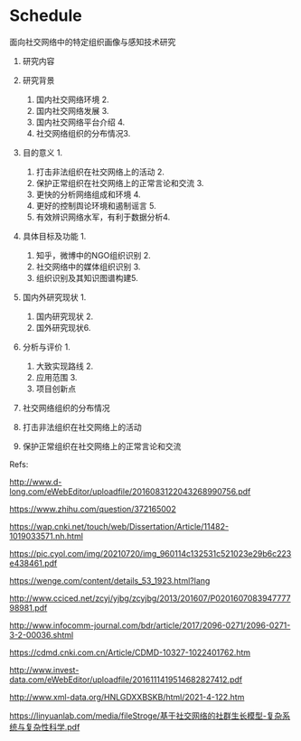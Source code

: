 # Schedule



面向社交网络中的特定组织画像与感知技术研究



1. 研究内容
2. 研究背景   
   1. 国内社交网络环境   2.
   2. 国内社交网络发展   3. 
   3. 国内社交网络平台介绍   4. 
   4. 社交网络组织的分布情况3.
3. 目的意义   1.
   1. 打击非法组织在社交网络上的活动   2. 
   2. 保护正常组织在社交网络上的正常言论和交流   3. 
   3. 更快的分析网络组成和环境   4. 
   4. 更好的控制舆论环境和遏制谣言   5. 
   5. 有效辨识网络水军，有利于数据分析4. 
4. 具体目标及功能   1. 
   1. 知乎，微博中的NGO组织识别   2. 
   2. 社交网络中的媒体组织识别   3. 
   3. 组织识别及其知识图谱构建5. 
5. 国内外研究现状   1. 
   1. 国内研究现状   2. 
   2. 国外研究现状6. 
6. 分析与评价   1. 
   1. 大致实现路线   2. 
   2. 应用范围   3. 
   3. 项目创新点



4. 社交网络组织的分布情况
5. 打击非法组织在社交网络上的活动 
6. 保护正常组织在社交网络上的正常言论和交流





Refs:

http://www.d-long.com/eWebEditor/uploadfile/2016083122043268990756.pdf

https://www.zhihu.com/question/372165002

https://wap.cnki.net/touch/web/Dissertation/Article/11482-1019033571.nh.html

https://pic.cyol.com/img/20210720/img_960114c132531c521023e29b6c223e438461.pdf

https://wenge.com/content/details_53_1923.html?lang

http://www.cciced.net/zcyj/yjbg/zcyjbg/2013/201607/P020160708394777798981.pdf

http://www.infocomm-journal.com/bdr/article/2017/2096-0271/2096-0271-3-2-00036.shtml

https://cdmd.cnki.com.cn/Article/CDMD-10327-1022401762.htm

http://www.invest-data.com/eWebEditor/uploadfile/2016111419514682827412.pdf

http://www.xml-data.org/HNLGDXXBSKB/html/2021-4-122.htm

https://linyuanlab.com/media/fileStroge/基于社交网络的社群生长模型-复杂系统与复杂性科学.pdf

